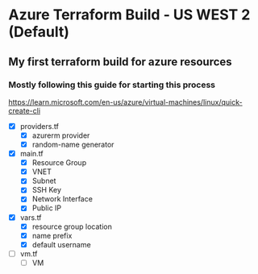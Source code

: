 # Azure Terraform Build - US WEST 2 (Default)
## My first terraform build for azure resources

### Mostly following this guide for starting this process
https://learn.microsoft.com/en-us/azure/virtual-machines/linux/quick-create-cli

- [x] providers.tf
  - [x] azurerm provider
  - [x] random-name generator
- [x] main.tf
  - [x] Resource Group
  - [x] VNET
  - [x] Subnet
  - [x] SSH Key
  - [x] Network Interface
  - [x] Public IP
- [x] vars.tf
  - [x] resource group location
  - [x] name prefix
  - [x] default username
- [ ] vm.tf
  - [ ] VM
